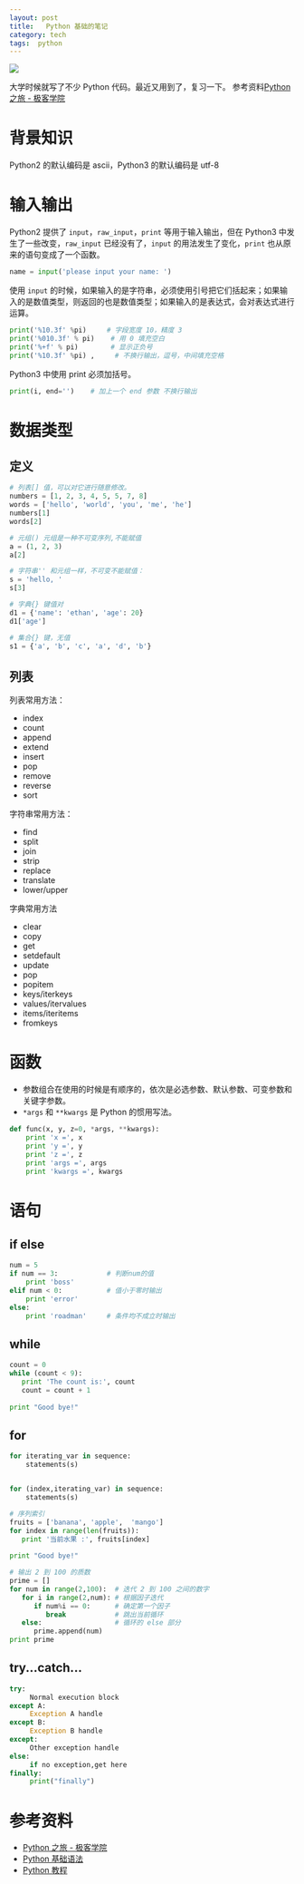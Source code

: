 ```yaml
---
layout: post
title:   Python 基础的笔记
category: tech
tags:  python
---
```

![](/assets/img/python.jpg)

大学时候就写了不少 Python 代码。最近又用到了，复习一下。 参考资料[Python 之旅 - 极客学院](http://wiki.jikexueyuan.com/project/explore-python/)

# 背景知识

Python2 的默认编码是 ascii，Python3 的默认编码是 utf-8

# 输入输出

Python2 提供了 `input`，`raw_input`，`print` 等用于输入输出，但在 Python3 中发生了一些改变，`raw_input` 已经没有了，`input` 的用法发生了变化，`print` 也从原来的语句变成了一个函数。

```python
name = input('please input your name: ')
```

使用 `input` 的时候，如果输入的是字符串，必须使用引号把它们括起来；如果输入的是数值类型，则返回的也是数值类型；如果输入的是表达式，会对表达式进行运算。

```python
print('%10.3f' %pi)     # 字段宽度 10，精度 3
print('%010.3f' % pi)    # 用 0 填充空白
print('%+f' % pi)        # 显示正负号
print('%10.3f' %pi) ,     # 不换行输出，逗号，中间填充空格
```

Python3 中使用 print 必须加括号。

```python
print(i, end='')    # 加上一个 end 参数 不换行输出
```

# 数据类型

## 定义

```python
# 列表[] 值，可以对它进行随意修改。 
numbers = [1, 2, 3, 4, 5, 5, 7, 8]
words = ['hello', 'world', 'you', 'me', 'he']
numbers[1]
words[2]

# 元组() 元组是一种不可变序列,不能赋值
a = (1, 2, 3)   
a[2] 

# 字符串'' 和元组一样，不可变不能赋值：
s = 'hello, '
s[3]

# 字典{} 键值对 
d1 = {'name': 'ethan', 'age': 20}
d1['age']

# 集合{} 键，无值
s1 = {'a', 'b', 'c', 'a', 'd', 'b'}
```

## 列表

列表常用方法：

*   index
*   count
*   append
*   extend
*   insert
*   pop
*   remove
*   reverse
*   sort

字符串常用方法：
*   find
*   split
*   join
*   strip
*   replace
*   translate
*   lower/upper

字典常用方法

*   clear
*   copy
*   get
*   setdefault
*   update
*   pop
*   popitem
*   keys/iterkeys
*   values/itervalues
*   items/iteritems
*   fromkeys

# 函数

*   参数组合在使用的时候是有顺序的，依次是必选参数、默认参数、可变参数和关键字参数。
*   `*args` 和 `**kwargs` 是 Python 的惯用写法。


```python
def func(x, y, z=0, *args, **kwargs):
    print 'x =', x
    print 'y =', y
    print 'z =', z
    print 'args =', args
    print 'kwargs =', kwargs
```

# 语句

## if else

```python
num = 5     
if num == 3:            # 判断num的值
    print 'boss'    
elif num < 0:           # 值小于零时输出
    print 'error'
else:
    print 'roadman'     # 条件均不成立时输出
```

## while

```python
count = 0
while (count < 9):
   print 'The count is:', count
   count = count + 1
 
print "Good bye!"
```

## for

```python
for iterating_var in sequence: 
	statements(s)


for (index,iterating_var) in sequence: 
	statements(s)

# 序列索引
fruits = ['banana', 'apple',  'mango']
for index in range(len(fruits)):
   print '当前水果 :', fruits[index]
 
print "Good bye!"

# 输出 2 到 100 的质数
prime = []
for num in range(2,100):  # 迭代 2 到 100 之间的数字
   for i in range(2,num): # 根据因子迭代
      if num%i == 0:      # 确定第一个因子
         break            # 跳出当前循环
   else:                  # 循环的 else 部分
      prime.append(num)
print prime
```

## try...catch...

```python
try:
     Normal execution block
except A:
     Exception A handle
except B:
     Exception B handle
except:
     Other exception handle
else:
     if no exception,get here
finally:
     print("finally")
```

# 参考资料

* [Python 之旅 - 极客学院](http://wiki.jikexueyuan.com/project/explore-python/)
* [Python 基础语法](http://www.runoob.com/python/python-basic-syntax.html)
* [Python 教程](http://python.usyiyi.cn/translate/python_278/tutorial/index.html)